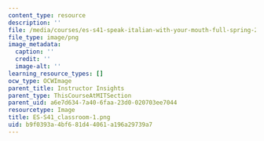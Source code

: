 ```yaml
---
content_type: resource
description: ''
file: /media/courses/es-s41-speak-italian-with-your-mouth-full-spring-2012/b9f0393a4bf681d44061a196a29739a7_ES-S41_classroom-1.png
file_type: image/png
image_metadata:
  caption: ''
  credit: ''
  image-alt: ''
learning_resource_types: []
ocw_type: OCWImage
parent_title: Instructor Insights
parent_type: ThisCourseAtMITSection
parent_uid: a6e7d634-7a40-6faa-23d0-020703ee7044
resourcetype: Image
title: ES-S41_classroom-1.png
uid: b9f0393a-4bf6-81d4-4061-a196a29739a7
---
```

